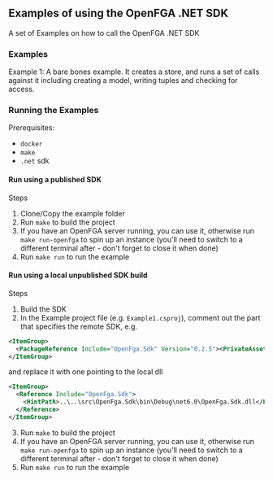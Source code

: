## Examples of using the OpenFGA .NET SDK

A set of Examples on how to call the OpenFGA .NET SDK

### Examples
Example 1:
A bare bones example. It creates a store, and runs a set of calls against it including creating a model, writing tuples and checking for access.


### Running the Examples

Prerequisites:
- `docker`
- `make`
- `.net` sdk

#### Run using a published SDK

Steps
1. Clone/Copy the example folder
2. Run `make` to build the project
3. If you have an OpenFGA server running, you can use it, otherwise run `make run-openfga` to spin up an instance (you'll need to switch to a different terminal after - don't forget to close it when done)
4. Run `make run` to run the example

#### Run using a local unpublished SDK build

Steps
1. Build the SDK
2. In the Example project file (e.g. `Example1.csproj`), comment out the part that specifies the remote SDK, e.g.
```xml
<ItemGroup>
  <PackageReference Include="OpenFga.Sdk" Version="0.2.5"><PrivateAssets>all</PrivateAssets></PackageReference>
</ItemGroup>
```
and replace it with one pointing to the local dll
```xml 
<ItemGroup>
  <Reference Include="OpenFga.Sdk">
    <HintPath>..\..\src\OpenFga.Sdk\bin\Debug\net6.0\OpenFga.Sdk.dll</HintPath>
  </Reference>
</ItemGroup>
```
3. Run `make` to build the project
4. If you have an OpenFGA server running, you can use it, otherwise run `make run-openfga` to spin up an instance (you'll need to switch to a different terminal after - don't forget to close it when done)
5. Run `make run` to run the example